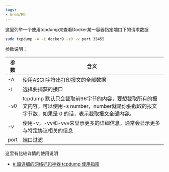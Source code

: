 ```yaml
---
tags:
- Area/RD
---
```


这里列举一个使用tcpdump来查看Docker某一容器指定端口下的请求数据

```bash
sudo tcpdump -A -i docker0 -s0 -v port 35455
```

参数说明：

| 参数   | 含义                                                                                       |
| ---- | ---------------------------------------------------------------------------------------- |
| -A   | 使用ASCII字符串打印报文的全部数据                                                                      |
| -i   | 选择要捕获的接口                                                                                 |
| -s0  | tcpdump 默认只会截取前96字节的内容，要想截取所有的报文内容，可以使用-s number，number就是你要截取的报文字节数，如果是 0 的话，表示截取报文全部内容。 |
| -v   | 使用-v，-vv和-vvv来显示更多的详细信息，通常会显示更多与特定协议相关的信息                                                |
| port | 端口过滤                                                                                     |

这里有比较详情的使用说明
- [# 超详细的网络抓包神器 tcpdump 使用指南](https://www.jianshu.com/p/042fbde8cbdb)